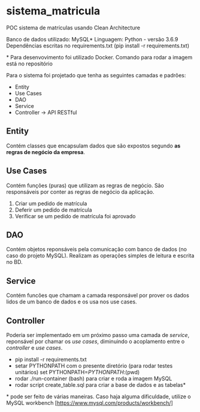 # sistema\_matricula
POC sistema de matrículas usando Clean Architecture

Banco de dados utilizado: MySQL\*
Linguagem: Python - versão 3.6.9
Dependências escritas no requirements.txt (pip install -r requirements.txt)

\* Para desenvovimento foi utilizado Docker. Comando para rodar a imagem está
no repositório


Para o sistema foi projetado que tenha as seguintes camadas e padrões:
- Entity
- Use Cases
- DAO
- Service
- Controller -> API RESTful

## Entity
Contém classes que encapsulam dados que são expostos segundo **as regras
de negócio da empresa**.

## Use Cases
Contém funções (puras) que utilizam as regras de negócio. São responsáveis
por conter as regras de negócio da aplicação.
1) Criar um pedido de matrícula
2) Deferir um pedido de matrícula
3) Verificar se um pedido de matrícula foi aprovado

## DAO
Contém objetos reponsáveis pela comunicação com banco de dados (no caso do projeto
MySQL). Realizam as operações simples de leitura e escrita no BD.

## Service
Contém funcões que chamam a camada responsável por prover os dados lidos de um
banco de dados e os usa nos use cases.

## Controller

Poderia ser implementado em um próximo passo uma camada de *service*, reponsável por chamar
os *use cases*, diminuindo o acoplamento entre o *controller* e *use cases*.


- pip install -r requirements.txt
- setar PYTHONPATH com o presente diretório (para rodar testes unitários)
  set PYTHONPATH=$PYTHONPATH:$(pwd)
- rodar ./run-container (bash) para criar e roda a imagem MySQL
- rodar script create\_table.sql para criar a base de dados e as tabelas\*

\* pode ser feito de várias maneiras. Caso haja alguma dificuldade, utilize o
MySQL workbench [https://www.mysql.com/products/workbench/]
